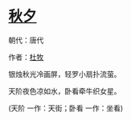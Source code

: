 # [秋夕](http://so.gushiwen.org/view_27845.aspx)

朝代：唐代

作者：[杜牧](http://so.gushiwen.org/author_211.aspx)

<p>银烛秋光冷画屏，轻罗小扇扑流萤。

天阶夜色凉如水，卧看牵牛织女星。

(天阶 一作：天街；卧看 一作：坐看)</p>

